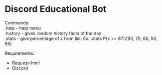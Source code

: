 # Discord Educational Bot

Commands: <br />
.help - help menu <br />
.history - gives random history facts of the day <br />
.stats - give percentage of x from list.           Ex: .stats P(x >= 87):[90, 70, 60, 50, 85]

Requirements:
 - Request-html
 - Discord
